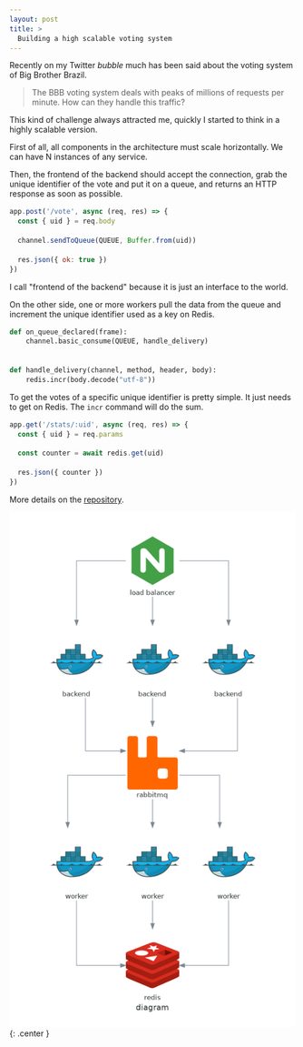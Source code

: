 ```yaml
---
layout: post
title: >
  Building a high scalable voting system
---
```


Recently on my Twitter _bubble_ much has been said about the voting system of Big Brother Brazil.

> The BBB voting system deals with peaks of millions of requests per minute. How can they handle this traffic?

This kind of challenge always attracted me, quickly I started to think in a highly scalable version.

First of all, all components in the architecture must scale horizontally. We can have N instances of any service.

Then, the frontend of the backend should accept the connection, grab the unique identifier of the vote and put it on a queue, and returns an HTTP response as soon as possible.

```javascript
app.post('/vote', async (req, res) => {
  const { uid } = req.body

  channel.sendToQueue(QUEUE, Buffer.from(uid))

  res.json({ ok: true })
})
```

I call "frontend of the backend" because it is just an interface to the world.

On the other side, one or more workers pull the data from the queue and increment the unique identifier used as a key on Redis.

```python
def on_queue_declared(frame):
    channel.basic_consume(QUEUE, handle_delivery)


def handle_delivery(channel, method, header, body):
    redis.incr(body.decode("utf-8"))
```

To get the votes of a specific unique identifier is pretty simple. It just needs to get on Redis. The `incr` command will do the sum.

```javascript
app.get('/stats/:uid', async (req, res) => {
  const { uid } = req.params

  const counter = await redis.get(uid)

  res.json({ counter })
})
```

More details on the [repository](https://github.com/skhaz/high-scalable-voting-system).

![architeture diagram](/public/2022-03-12-building-a-high-scalable-voting-system/diagram.png){: .center }
